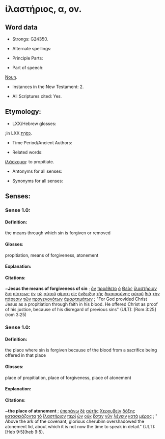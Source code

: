 # ἱλαστήριος, α, ον.

<!-- Status: S3=Needs2ndReview -->
<!-- Lexica used for edits: BDAG, LN, FFM, A-S  -->

## Word data

* Strongs: G24350.

* Alternate spellings:

* Principle Parts: 

* Part of speech: 

[Noun](http://ugg.readthedocs.io/en/latest/noun.html).

* Instances in the New Testament: 2.

* All Scriptures cited: Yes.

## Etymology: 

* LXX/Hebrew glosses: 

;in LXX [כַּפֹּרֶת](//en-uhal/H3727).

* Time Period/Ancient Authors: 

* Related words: 

[ἱλάσκομαι](../G24330/01.md): to propitiate.

* Antonyms for all senses:

* Synonyms for all senses: 

## Senses:

### Sense  1.0: 

#### Definition: 

the means through which sin is forgiven or removed

#### Glosses: 

propitiation, means of forgiveness, atonement

#### Explanation: 


#### Citations: 

~**Jesus the means of forgiveness of sin**
; [ὃν](../G37390/01.md) [προέθετο](../G43880/01.md) [ὁ](../G35880/01.md) [Θεὸς](../G23160/01.md) [ἱλαστήριον](../G24350/01.md) [διὰ](../G12230/01.md) [πίστεως](../G41020/01.md) [ἐν](../G17220/01.md) [τῷ](../G35880/01.md) [αὐτοῦ](../G08460/01.md) [αἵματι](../G01290/01.md) [εἰς](../G15190/01.md) [ἔνδειξιν](../G17320/01.md) [τῆς](../G35880/01.md) [δικαιοσύνης](../G13430/01.md) [αὐτοῦ](../G08460/01.md) [διὰ](../G12230/01.md) [τὴν](../G35880/01.md) [πάρεσιν](../G39290/01.md) [τῶν](../G35880/01.md) [προγεγονότων](../G42660/01.md) [ἁμαρτημάτων](../G02650/01.md)
; "For God provided Christ Jesus as a propitiation through faith in his blood. He offered Christ as proof of his justice, because of his disregard of previous sins" (ULT): 
[Rom 3:25](rom 3:25) 


### Sense  1.0: 

#### Definition: 

the place where sin is forgiven because of the blood from a sacrifice being offered in that place

#### Glosses: 

place of propitiation, place of forgiveness, place of atonement

#### Explanation: 


#### Citations: 

~**the place of atonement**
; [ὑπεράνω](../G52310/01.md) [δὲ](../G11610/01.md) [αὐτῆς](../G08460/01.md) [Χερουβεὶν](../G55020/01.md) [δόξης](../G13910/01.md) [κατασκιάζοντα](../G26830/01.md) [τὸ](../G35880/01.md) [ἱλαστήριον](../G24350/01.md) [περὶ](../G40120/01.md) [ὧν](../G37390/01.md) [οὐκ](../G37560/01.md) [ἔστιν](../G99999/01.md) [νῦν](../G35680/01.md) [λέγειν](../G30040/01.md) [κατὰ](../G25960/01.md) [μέρος](../G33130/01.md)
; " Above the ark of the covenant, glorious cherubim overshadowed the atonement lid, about which it is not now the time to speak in detail." (ULT): 
[Heb 9:5](heb 9:5).